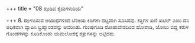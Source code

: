 +++
title = "08 ಝಡಿವ ಕೈದುಗಳುರಿಯ"

+++
8. ಝಳಪಿಸುವ ಆಯುಧಗಳಿಂದ ಬೆಂಕಿಯ ಕಿಡಿಗಳು ದಟ್ಟವಾಗಿ ಸೂಸಿದವು. ಕತ್ತಿಗಳ ಖಣಿ ಖಟಿಲ್ ಎಂಬ ದನಿ ಅಧಿಕವಾಗಿ ವ್ಯಾಪಿಸಿ ಬ್ರಹ್ಮಾಂಡವನ್ನು ಆವರಿಸಿತು. ಗುಂಪುಗೂಡಿ ರೋಷಾವೇಶದಿಂದ ಹೋರಾಡಿ, ಜೋಲು ಬಿದ್ದ ಕರುಳ ಗೊಂಡೆಗಳನ್ನು ಕೂಡಿಕೊಂಡು ಯಮಲೋಕಕ್ಕೆ ಶತ್ರುಗಳನ್ನು ಅಟ್ಟಿದರು.